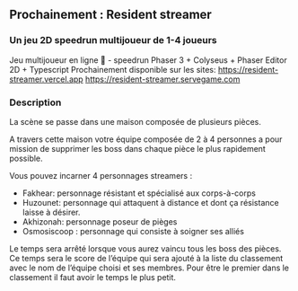 ## Prochainement : Resident streamer
### Un jeu 2D speedrun multijoueur de 1-4 joueurs
Jeu multijoueur en ligne 🥷 - speedrun Phaser 3 + Colyseus + Phaser Editor 2D + Typescript
Prochainement disponible sur les sites:
https://resident-streamer.vercel.app
https://resident-streamer.servegame.com

### Description

La scène se passe dans une maison composée de plusieurs pièces.

A travers cette maison votre équipe composée de 2 à 4 personnes a pour mission de supprimer les boss dans chaque pièce le plus rapidement possible.

Vous pouvez incarner 4 personnages streamers :

- Fakhear: personnage résistant et spécialisé aux corps-à-corps
- Huzounet: personnage qui attaquent à distance et dont ça résistance laisse à désirer.
- Akhizonah: personnage poseur de pièges
- Osmosiscoop : personnage qui consiste à soigner ses alliés

Le temps sera arrêté lorsque vous aurez vaincu tous les boss des pièces. Ce temps sera le score de l’équipe qui sera ajouté à la liste du classement avec le nom de l’équipe choisi et ses membres. Pour être le premier dans le classement il faut avoir le temps le plus petit.
